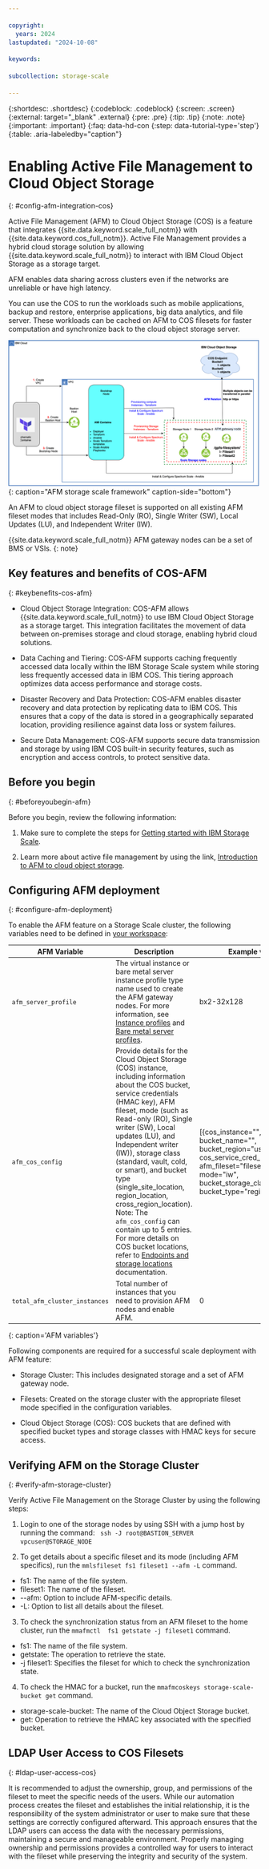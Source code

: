 ```yaml
---

copyright:
  years: 2024
lastupdated: "2024-10-08"

keywords: 

subcollection: storage-scale

---
```


{:shortdesc: .shortdesc}
{:codeblock: .codeblock}
{:screen: .screen}
{:external: target="_blank" .external}
{:pre: .pre}
{:tip: .tip}
{:note: .note}
{:important: .important}
{:faq: data-hd-con
{:step: data-tutorial-type='step'}
{:table: .aria-labeledby="caption"}

# Enabling Active File Management to Cloud Object Storage
{: #config-afm-integration-cos}

Active File Management (AFM) to Cloud Object Storage (COS) is a feature that integrates {{site.data.keyword.scale_full_notm}} with {{site.data.keyword.cos_full_notm}}. Active File Management provides a hybrid cloud storage solution by allowing {{site.data.keyword.scale_full_notm}} to interact with IBM Cloud Object Storage as a storage target.

AFM enables data sharing across clusters even if the networks are unreliable or have high latency.

You can use the COS to run the workloads such as mobile applications, backup and restore, enterprise applications, big data analytics, and file server. These workloads can be cached on AFM to COS filesets for faster computation and synchronize back to the cloud object storage server.

![Architecture diagram.](images/afm_cos_architecture.svg){: caption="AFM storage scale framework" caption-side="bottom"}

An AFM to cloud object storage fileset is supported on all existing AFM fileset modes that includes Read-Only (RO), Single Writer (SW), Local Updates (LU), and Independent Writer (IW).

{{site.data.keyword.scale_full_notm}} AFM gateway nodes can be a set of BMS or VSIs. 
{: note}

## Key features and benefits of COS-AFM
{: #keybenefits-cos-afm}

* Cloud Object Storage Integration: COS-AFM allows {{site.data.keyword.scale_full_notm}} to use IBM Cloud Object Storage as a storage target. This integration facilitates the movement of data between on-premises storage and cloud storage, enabling hybrid cloud solutions.

* Data Caching and Tiering: COS-AFM supports caching frequently accessed data locally within the IBM Storage Scale system while storing less frequently accessed data in IBM COS. This tiering approach optimizes data access performance and storage costs.

* Disaster Recovery and Data Protection: COS-AFM enables disaster recovery and data protection by replicating data to IBM COS. This ensures that a copy of the data is stored in a geographically separated location, providing resilience against data loss or system failures.

* Secure Data Management: COS-AFM supports secure data transmission and storage by using IBM COS built-in security features, such as encryption and access controls, to protect sensitive data.

## Before you begin
{: #beforeyoubegin-afm}

Before you begin, review the following information:

1. Make sure to complete the steps for [Getting started with IBM Storage Scale](/docs/storage-scale?topic=storage-scale-getting-started-tutorial).

2. Learn more about active file management by using the link, [Introduction to AFM to cloud object storage](https://www.ibm.com/docs/en/storage-scale/5.2.0?topic=overview-introduction-afm-cloud-object-storage).

## Configuring AFM deployment
{: #configure-afm-deployment}

To enable the AFM feature on a Storage Scale cluster, the following variables need to be defined in [your workspace](/docs/storage-scale?topic=storage-scale-creating-workspace&interface=ui):

|AFM Variable|	Description|	Example value|
|-------------|------------|--------------|
| `afm_server_profile` | The virtual instance or bare metal server instance profile type name used to create the AFM gateway nodes. For more information, see [Instance profiles](https://cloud.ibm.com/docs/vpc?topic=vpc-profiles&interface=ui) and [Bare metal server profiles](https://cloud.ibm.com/docs/vpc?topic=vpc-bare-metal-servers-profile&interface=ui). | bx2-32x128 |
| `afm_cos_config` | Provide details for the Cloud Object Storage (COS) instance, including information about the COS bucket, service credentials (HMAC key), AFM fileset, mode (such as Read-only (RO), Single writer (SW), Local updates (LU), and Independent writer (IW)), storage class (standard, vault, cold, or smart), and bucket type (single_site_location, region_location, cross_region_location). Note: The `afm_cos_config` can contain up to 5 entries. For more details on COS bucket locations, refer to [Endpoints and storage locations](https://cloud.ibm.com/docs/cloud-object-storage/basics?topic=cloud-object-storage-endpoints) documentation. | [{cos_instance="", bucket_name="", bucket_region="us-south", cos_service_cred_key="", afm_fileset="fileset1", mode="iw", bucket_storage_class="smart", bucket_type="region_location"}] |
| `total_afm_cluster_instances`  | Total number of instances that you need to provision AFM nodes and enable AFM.	| 0  |
{: caption='AFM variables'}

Following components are required for a successful scale deployment with AFM feature:

* Storage Cluster: This includes designated storage and a set of AFM gateway node.

* Filesets: Created on the storage cluster with the appropriate fileset mode specified in the configuration variables.

* Cloud Object Storage (COS): COS buckets that are defined with specified bucket types and storage classes with HMAC keys for secure access.

## Verifying AFM on the Storage Cluster
{: #verify-afm-storage-cluster}

Verify Active File Management on the Storage Cluster by using the following steps:

1. Login to one of the storage nodes by using SSH with a jump host by running the command:
  ` ssh -J root@BASTION_SERVER vpcuser@STORAGE_NODE`

2. To get details about a specific fileset and its mode (including AFM specifics), run the `mmlsfileset fs1 fileset1 --afm -L` command.
  *  fs1: The name of the file system.
  *  fileset1: The name of the fileset.
  *  --afm: Option to include AFM-specific details.
  *  -L: Option to list all details about the fileset.

3. To check the synchronization status from an AFM fileset to the home cluster, run the `mmafmctl  fs1 getstate -j fileset1` command.
  *  fs1: The name of the file system.
  *  getstate: The operation to retrieve the state.
  *  -j fileset1: Specifies the fileset for which to check the synchronization state.

4. To check the HMAC for a bucket, run the `mmafmcoskeys storage-scale-bucket get` command.
  *  storage-scale-bucket: The name of the Cloud Object Storage bucket.
  *  get: Operation to retrieve the HMAC key associated with the specified bucket.

## LDAP User Access to COS Filesets
{: #ldap-user-access-cos}

It is recommended to adjust the ownership, group, and permissions of the fileset to meet the specific needs of the users. While our automation process creates the fileset and establishes the initial relationship, it is the responsibility of the system administrator or user to make sure that these settings are correctly configured afterward. This approach ensures that the LDAP users can access the data with the necessary permissions, maintaining a secure and manageable environment. Properly managing ownership and permissions provides a controlled way for users to interact with the fileset while preserving the integrity and security of the system.
